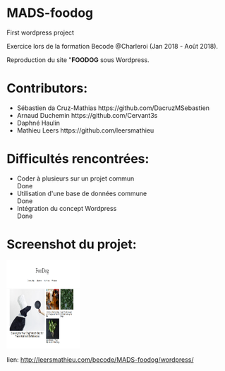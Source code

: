 # MADS-foodog
First wordpress project

Exercice lors de la formation Becode @Charleroi (Jan 2018 - Août 2018).

Reproduction du site "<strong>FOODOG</strong> sous Wordpress.

# Contributors:
<ul>
  <li>Sébastien da Cruz-Mathias https://github.com/DacruzMSebastien</li>
  <li>Arnaud Duchemin https://github.com/Cervant3s</li>
  <li>Daphné Haulin</li>
  <li>Mathieu Leers https://github.com/leersmathieu</li>
 </ul>
  
  # Difficultés rencontrées:
  
  <ul>
    <li>Coder à plusieurs sur un projet commun</li>Done
    <li>Utilisation d'une base de données commune</li>Done
    <li>Intégration du concept Wordpress</li>Done
  </ul>
  
  # Screenshot du projet:
  <div style="display:inline;">
   <img src ='https://github.com/haulindaphne/MADS-foodog/blob/master/foodog.png' width="33%" height="200" >




lien: http://leersmathieu.com/becode/MADS-foodog/wordpress/
